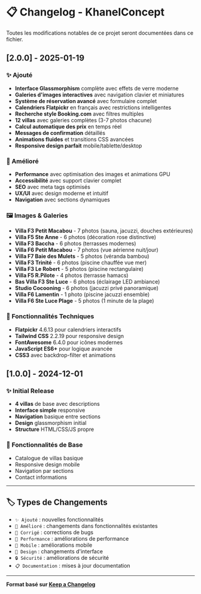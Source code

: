 # 📋 Changelog - KhanelConcept

Toutes les modifications notables de ce projet seront documentées dans ce fichier.

## [2.0.0] - 2025-01-19

### ✨ Ajouté
- **Interface Glassmorphism** complète avec effets de verre moderne
- **Galeries d'images interactives** avec navigation clavier et miniatures
- **Système de réservation avancé** avec formulaire complet
- **Calendriers Flatpickr** en français avec restrictions intelligentes
- **Recherche style Booking.com** avec filtres multiples
- **12 villas** avec galeries complètes (3-7 photos chacune)
- **Calcul automatique des prix** en temps réel
- **Messages de confirmation** détaillés
- **Animations fluides** et transitions CSS avancées
- **Responsive design parfait** mobile/tablette/desktop

### 🔧 Amélioré
- **Performance** avec optimisation des images et animations GPU
- **Accessibilité** avec support clavier complet
- **SEO** avec meta tags optimisés
- **UX/UI** avec design moderne et intuitif
- **Navigation** avec sections dynamiques

### 🖼️ Images & Galeries
- **Villa F3 Petit Macabou** - 7 photos (sauna, jacuzzi, douches extérieures)
- **Villa F5 Ste Anne** - 6 photos (décoration rose distinctive)
- **Villa F3 Baccha** - 6 photos (terrasses modernes)
- **Villa F6 Petit Macabou** - 7 photos (vue aérienne nuit/jour)
- **Villa F7 Baie des Mulets** - 5 photos (véranda bambou)
- **Villa F3 Trinité** - 6 photos (piscine chauffée vue mer)
- **Villa F3 Le Robert** - 5 photos (piscine rectangulaire)
- **Villa F5 R.Pilote** - 4 photos (terrasse hamacs)
- **Bas Villa F3 Ste Luce** - 6 photos (éclairage LED ambiance)
- **Studio Cocooning** - 6 photos (jacuzzi privé panoramique)
- **Villa F6 Lamentin** - 1 photo (piscine jacuzzi ensemble)
- **Villa F6 Ste Luce Plage** - 5 photos (1 minute de la plage)

### 🎯 Fonctionnalités Techniques
- **Flatpickr** 4.6.13 pour calendriers interactifs
- **Tailwind CSS** 2.2.19 pour responsive design
- **FontAwesome** 6.4.0 pour icônes modernes
- **JavaScript ES6+** pour logique avancée
- **CSS3** avec backdrop-filter et animations

## [1.0.0] - 2024-12-01

### ✨ Initial Release
- **4 villas** de base avec descriptions
- **Interface simple** responsive
- **Navigation** basique entre sections
- **Design** glassmorphism initial
- **Structure** HTML/CSS/JS propre

### 📱 Fonctionnalités de Base
- Catalogue de villas basique
- Responsive design mobile
- Navigation par sections
- Contact informations

---

## 🏷️ Types de Changements

- `✨ Ajouté` : nouvelles fonctionnalités
- `🔧 Amélioré` : changements dans fonctionnalités existantes
- `🐛 Corrigé` : corrections de bugs
- `🚀 Performance` : améliorations de performance
- `📱 Mobile` : améliorations mobile
- `🎨 Design` : changements d'interface
- `🔒 Sécurité` : améliorations de sécurité
- `📋 Documentation` : mises à jour documentation

---

**Format basé sur [Keep a Changelog](https://keepachangelog.com/fr/1.0.0/)**